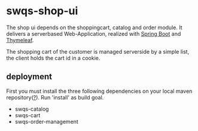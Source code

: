 # swqs-shop-ui
The shop ui depends on the shoppingcart, catalog and order module. It delivers a serverbased Web-Application, realized with [Spring Boot](https://projects.spring.io/spring-boot/) and [Thymeleaf](https://www.thymeleaf.org/).

The shopping cart of the customer is managed serverside by a simple list, the client holds the cart id in a cookie.

## deployment

First you must install the three following dependencies on your local maven repository([?](http://www.baeldung.com/maven-local-repository)). Run 'install' as build goal. 
* swqs-catalog
* swqs-cart
* swqs-order-management

